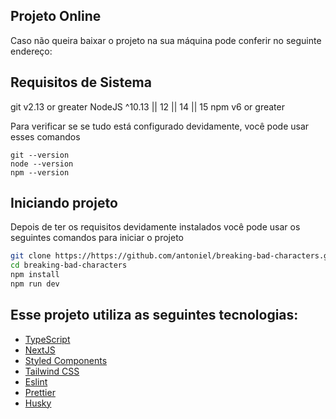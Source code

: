 ## Projeto Online 
Caso não queira baixar o projeto na sua máquina pode conferir no seguinte endereço: 
## Requisitos de Sistema

git v2.13 or greater
NodeJS ^10.13 || 12 || 14 || 15
npm v6 or greater

Para verificar se se tudo está configurado devidamente, você pode usar esses comandos
```shell
git --version
node --version
npm --version
```
## Iniciando projeto
Depois de ter os requisitos devidamente instalados você pode usar os seguintes comandos para iniciar o projeto

```bash
git clone https://https://github.com/antoniel/breaking-bad-characters.git
cd breaking-bad-characters
npm install
npm run dev
```

## Esse projeto utiliza as seguintes tecnologias:

- [TypeScript](https://www.typescriptlang.org/)
- [NextJS](https://nextjs.org/)
- [Styled Components](https://styled-components.com/)
- [Tailwind CSS](https://tailwindcss.com/)
- [Eslint](https://eslint.org/)
- [Prettier](https://prettier.io/)
- [Husky](https://github.com/typicode/husky)

